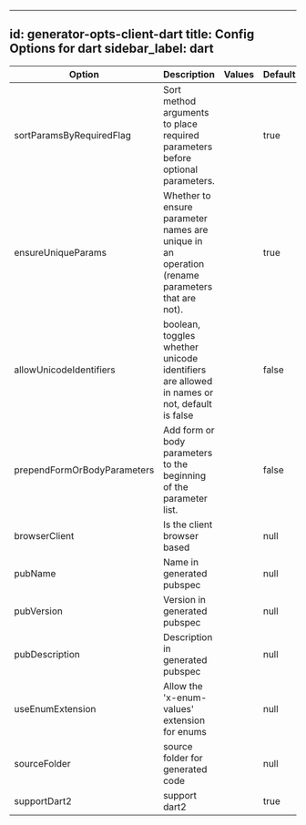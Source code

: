 
---
id: generator-opts-client-dart
title: Config Options for dart
sidebar_label: dart
---

| Option | Description | Values | Default |
| ------ | ----------- | ------ | ------- |
|sortParamsByRequiredFlag|Sort method arguments to place required parameters before optional parameters.| |true|
|ensureUniqueParams|Whether to ensure parameter names are unique in an operation (rename parameters that are not).| |true|
|allowUnicodeIdentifiers|boolean, toggles whether unicode identifiers are allowed in names or not, default is false| |false|
|prependFormOrBodyParameters|Add form or body parameters to the beginning of the parameter list.| |false|
|browserClient|Is the client browser based| |null|
|pubName|Name in generated pubspec| |null|
|pubVersion|Version in generated pubspec| |null|
|pubDescription|Description in generated pubspec| |null|
|useEnumExtension|Allow the 'x-enum-values' extension for enums| |null|
|sourceFolder|source folder for generated code| |null|
|supportDart2|support dart2| |true|
